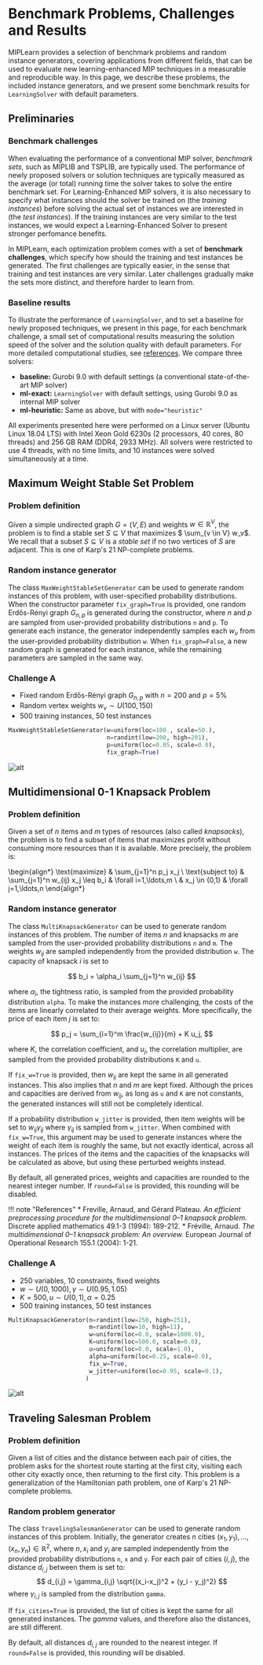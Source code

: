 # Benchmark Problems, Challenges and Results

MIPLearn provides a selection of benchmark problems and random instance generators, covering applications from different fields, that can be used to evaluate new learning-enhanced MIP techniques in a measurable and reproducible way. In this page, we describe these problems, the included instance generators, and we present some benchmark results for  `LearningSolver` with default parameters.

## Preliminaries

### Benchmark challenges

When evaluating the performance of a conventional MIP solver, *benchmark sets*, such as MIPLIB and TSPLIB, are typically used. The performance of newly proposed solvers or solution techniques are typically measured as the average (or total) running time the solver takes to solve the entire benchmark set. For Learning-Enhanced MIP solvers, it is also necessary to specify what instances should the solver be trained on (the *training instances*) before solving the actual set of instances we are interested in (the *test instances*). If the training instances are very similar to the test instances, we would expect a Learning-Enhanced Solver to present stronger perfomance benefits.

In MIPLearn, each optimization problem comes with a set of **benchmark challenges**, which specify how should the training and test instances be generated. The first challenges are typically easier, in the sense that training and test instances are very similar. Later challenges gradually make the sets more distinct, and therefore harder to learn from.

### Baseline results

To illustrate the performance of `LearningSolver`, and to set a baseline for newly proposed techniques, we present in this page, for each benchmark challenge, a small set of computational results measuring the solution speed of the solver and the solution quality with default parameters. For more detailed computational studies, see [references](about.md#references). We compare three solvers:

* **baseline:** Gurobi 9.0 with default settings (a conventional state-of-the-art MIP solver)
* **ml-exact:** `LearningSolver` with default settings, using Gurobi 9.0 as internal MIP solver
* **ml-heuristic:** Same as above, but with `mode="heuristic"`

All experiments presented here were performed on a Linux server (Ubuntu Linux 18.04 LTS) with Intel Xeon Gold 6230s (2 processors, 40 cores, 80 threads) and 256 GB RAM (DDR4, 2933 MHz). All solvers were restricted to use 4 threads, with no time limits, and 10 instances were solved simultaneously at a time.



## Maximum Weight Stable Set Problem

### Problem definition

Given a simple undirected graph $G=(V,E)$ and weights $w \in \mathbb{R}^V$, the problem is to find a stable set $S \subseteq V$ that maximizes $ \sum_{v \in V} w_v$. We recall that a subset $S \subseteq V$ is a *stable set* if no two vertices of $S$ are adjacent. This is one of Karp's 21 NP-complete problems.

### Random instance generator

The class `MaxWeightStableSetGenerator` can be used to generate random instances of this problem, with user-specified probability distributions. When the constructor parameter `fix_graph=True` is provided, one random Erdős-Rényi graph $G_{n,p}$ is generated during the constructor, where $n$ and $p$ are sampled from user-provided probability distributions `n` and `p`. To generate each instance, the generator independently samples each $w_v$ from the user-provided probability distribution `w`. When `fix_graph=False`, a new random graph is generated for each instance, while the remaining parameters are sampled in the same way.

### Challenge A

* Fixed random Erdős-Rényi graph $G_{n,p}$ with $n=200$ and $p=5\%$
* Random vertex weights $w_v \sim U(100, 150)$
* 500 training instances, 50 test instances

```python
MaxWeightStableSetGenerator(w=uniform(loc=100., scale=50.),
                            n=randint(low=200, high=201),
                            p=uniform(loc=0.05, scale=0.0),
                            fix_graph=True)
```

![alt](figures/benchmark_stab_a.png)



## Multidimensional 0-1 Knapsack Problem

### Problem definition

Given a set of $n$ items and $m$ types of resources (also called *knapsacks*), the problem is to find a subset of items that maximizes profit without consuming more resources than it is available. More precisely, the problem is:

\begin{align*}
    \text{maximize}
        & \sum_{j=1}^n p_j x_j
        \\
    \text{subject to}
        & \sum_{j=1}^n w_{ij} x_j \leq b_i
        & \forall i=1,\ldots,m \\
    & x_j \in \{0,1\}
        & \forall j=1,\ldots,n
\end{align*}

### Random instance generator

The class `MultiKnapsackGenerator` can be used to generate random instances of this problem. The number of items $n$ and knapsacks $m$ are sampled from the user-provided probability distributions `n` and `m`. The weights $w_{ij}$ are sampled independently from the provided distribution `w`. The capacity of knapsack $i$ is set to

$$
    b_i = \alpha_i \sum_{j=1}^n w_{ij}
$$

where $\alpha_i$, the tightness ratio, is sampled from the provided probability
distribution `alpha`. To make the instances more challenging, the costs of the items
are linearly correlated to their average weights. More specifically, the price of each
item $j$ is set to:

$$
    p_j = \sum_{i=1}^m \frac{w_{ij}}{m} + K  u_j,
$$

where $K$, the correlation coefficient, and $u_j$, the correlation multiplier, are sampled
from the provided probability distributions `K` and `u`.

If `fix_w=True` is provided, then $w_{ij}$ are kept the same in all generated instances. This also implies that $n$ and $m$ are kept fixed. Although the prices and capacities are derived from $w_{ij}$, as long as `u` and `K` are not constants, the generated instances will still not be completely identical.


If a probability distribution `w_jitter` is provided, then item weights will be set to $w_{ij} \gamma_{ij}$ where $\gamma_{ij}$ is sampled from `w_jitter`. When combined with `fix_w=True`, this argument may be used to generate instances where the weight of each item is roughly the same, but not exactly identical, across all instances. The prices of the items and the capacities of the knapsacks will be calculated as above, but using these perturbed weights instead.

By default, all generated prices, weights and capacities are rounded to the nearest integer number. If `round=False` is provided, this rounding will be disabled.


!!! note "References"
    * Freville, Arnaud, and Gérard Plateau. *An efficient preprocessing procedure for the multidimensional 0–1 knapsack problem.* Discrete applied mathematics 49.1-3 (1994): 189-212.
    * Fréville, Arnaud. *The multidimensional 0–1 knapsack problem: An overview.* European Journal of Operational Research 155.1 (2004): 1-21.
    
### Challenge A

* 250 variables, 10 constraints, fixed weights
* $w \sim U(0, 1000), \gamma \sim U(0.95, 1.05)$
* $K = 500, u \sim U(0, 1), \alpha = 0.25$
* 500 training instances, 50 test instances


```python
MultiKnapsackGenerator(n=randint(low=250, high=251),
                       m=randint(low=10, high=11),
                       w=uniform(loc=0.0, scale=1000.0),
                       K=uniform(loc=500.0, scale=0.0),
                       u=uniform(loc=0.0, scale=1.0),
                       alpha=uniform(loc=0.25, scale=0.0),
                       fix_w=True,
                       w_jitter=uniform(loc=0.95, scale=0.1),
                      )
```

![alt](figures/benchmark_knapsack_a.png)



## Traveling Salesman Problem

### Problem definition

Given a list of cities and the distance between each pair of cities, the problem asks for the
shortest route starting at the first city, visiting each other city exactly once, then returning
to the first city. This problem is a generalization of the Hamiltonian path problem, one of Karp's
21 NP-complete problems.

### Random problem generator

The class `TravelingSalesmanGenerator` can be used to generate random instances of this
problem. Initially, the generator creates $n$ cities $(x_1,y_1),\ldots,(x_n,y_n) \in \mathbb{R}^2$,
where $n, x_i$ and $y_i$ are sampled independently from the provided probability distributions `n`,
`x` and `y`. For each pair of cities $(i,j)$, the distance $d_{i,j}$ between them is set to:
$$
    d_{i,j} = \gamma_{i,j} \sqrt{(x_i-x_j)^2 + (y_i - y_j)^2}
$$
where $\gamma_{i,j}$ is sampled from the distribution `gamma`.

If `fix_cities=True` is provided, the list of cities is kept the same for all generated instances.
The $gamma$ values, and therefore also the distances, are still different.

By default, all distances $d_{i,j}$ are rounded to the nearest integer.  If `round=False`
is provided, this rounding will be disabled.
